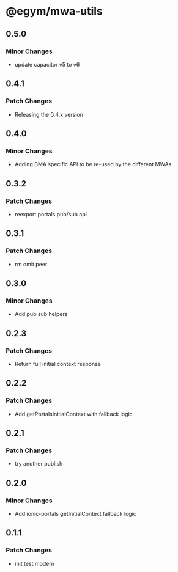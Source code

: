 # @egym/mwa-utils

## 0.5.0

### Minor Changes

- update capacitor v5 to v6

## 0.4.1

### Patch Changes

- Releasing the 0.4.x version

## 0.4.0

### Minor Changes

- Adding BMA specific API to be re-used by the different MWAs

## 0.3.2

### Patch Changes

- reexport portals pub/sub api

## 0.3.1

### Patch Changes

- rm omit peer

## 0.3.0

### Minor Changes

- Add pub sub helpers

## 0.2.3

### Patch Changes

- Return full initial context response

## 0.2.2

### Patch Changes

- Add getPortalsInitialContext with fallback logic

## 0.2.1

### Patch Changes

- try another publish

## 0.2.0

### Minor Changes

- Add ionic-portals getInitialContext fallback logic

## 0.1.1

### Patch Changes

- init test modern
